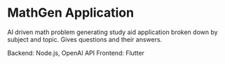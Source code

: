 # MathGen Application

AI driven math problem generating study aid application broken down by subject and topic. Gives questions and their answers.

Backend: Node.js, OpenAI API
Frontend: Flutter
